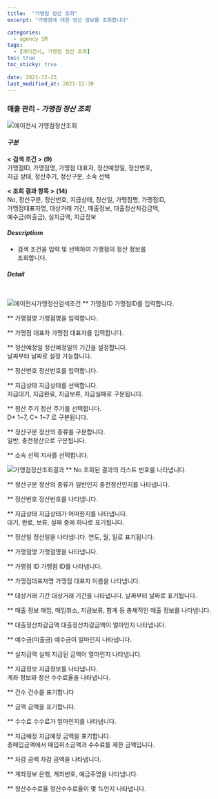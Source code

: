 ```yaml
---
title:  "가맹점 정산 조회"
excerpt: "가맹점에 대한 정산 정보를 조회합니다"

categories:
  - agency SM
tags:
  - [에이전시, 가맹점 정산 조회]
toc: true
toc_sticky: true
 
date: 2021-12-25
last_modified_at: 2021-12-30
---
```

### 매출 관리 - *가맹점 정산 조회*
![에이전시 가맹점정산조회](https://user-images.githubusercontent.com/95394003/147522550-610b7a53-2f2f-4c7e-aaac-f0063f8f5e19.jpeg)

#### *구분* <br>
**< 검색 조건 >** **(9)**
<br>가맹점ID, 가맹점명, 가맹점 대표자, 정산예정일, 정산번호,<br>지급 상태, 정산주기, 정산구분, 소속 선택

**< 조회 결과 항목 >** **(14)**
<br>No, 정산구분, 정산번호, 지급상태, 정산일, 가맹점명, 가맹점ID,<br>가맹점대표자명, 대상거래 기간, 매출정보, 대출정산차감금액,<br>예수금(미출금), 실지급액, 지급정보

#### *Descriptiom*
- 검색 조건을 입력 및 선택하여 가맹점의 정산 정보를<br>조회합니다.

#### *Detail*
<br>

![에이전시가맹정산검색조건](https://user-images.githubusercontent.com/95394003/147522651-b48282ff-6205-424b-8150-33ac47164c03.jpeg)
** 가맹점ID
가맹점ID를 입력합니다.

** 가맹점명
가맹점명을 입력합니다.

** 가맹점 대표자
가맹점 대표자를 입력합니다.

** 정산예정일
정산예정일의 기간을 설정합니다.<br>날짜부터 날짜로 설정 가능합니다.

** 정산번호
정산번호를 입력합니다.

** 지급상태
지급상태를 선택합니다.<br>지급대기, 지급완료, 지급보류, 지급실패로 구분됩니다.

** 정산 주기
정산 주기를 선택합니다.<br>D+ 1~7, C+ 1~7 로 구분됩니다.

** 정산구분
정산의 종류를 구분합니다.<br>일반, 충전정산으로 구분됩니다.

** 소속 선택
지사를 선택합니다.
<br>

![가맹점정산조회결과](https://user-images.githubusercontent.com/95394003/146712934-1d163d30-1de3-4e95-a773-287d6c37921b.jpeg)
** No
조회된 결과의 리스트 번호를 나타냅니다.

** 정산구분
정산의 종류가 일반인지 충전정산인지를 나타냅니다.

** 정산번호
정산번호를 나타냅니다.

** 지급상태
지급상태가 어떠한지를 나타냅니다.<br>대기, 완료, 보류, 실패 중에 하나로 표기됩니다.

** 정산일
정산일을 나타냅니다. 연도, 월, 일로 표기됩니다.

** 가맹점명
가맹점명을 나타냅니다.

** 가맹점 ID
가맹점 ID를 나타냅니다.

** 가맹점대표자명
가맹점 대표자 이름을 나타냅니다.

** 대상거래 기간
대상거래 기간을 나타냅니다. 날짜부터 날짜로 표기됩니다.

** 매출 정보
매입, 매입취소, 지급보류, 합계 등 총체적인 매출 정보를 나타냅니다.

** 대출정산차감금액
대출정산차감금액이 얼마인지 나타냅니다.

** 예수금(미출금)
예수금이 얼마인지 나타냅니다.

** 실지급액
실제 지급된 금액이 얼마인지 나타냅니다.

** 지급정보
지급정보를 나타냅니다.<br>계좌 정보와 정산 수수료율을 나타냅니다.

** 건수
건수를 표기합니다

** 금액
금액을 표기합니다.

** 수수료
수수료가 얼마인지를 나타냅니다.

** 지급예정
지급예정 금액을 표기합니다.<br>
총매입금액에서 매입취소금액과 수수료를 제한 금액입니다.

** 차감 금액
차감 금액을 나타냅니다.

** 계좌정보
은행, 계좌번호, 예금주명을 나타냅니다.

** 정산수수료율
정산수수료율이 몇 %인지 나타냅니다.